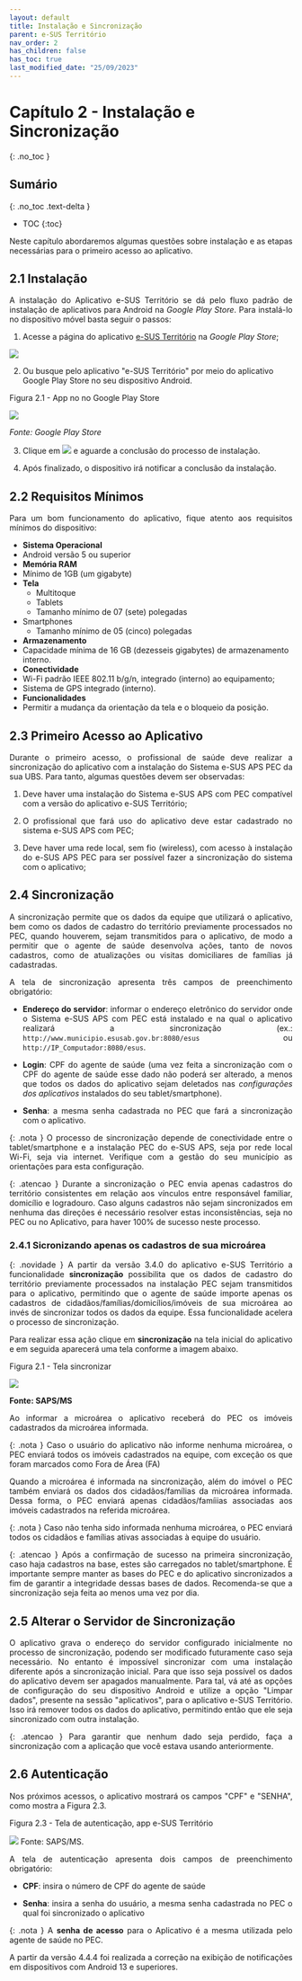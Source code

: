 ```yaml
---
layout: default
title: Instalação e Sincronização
parent: e-SUS Território
nav_order: 2
has_children: false
has_toc: true
last_modified_date: "25/09/2023"
---
```


<head>
    <style>
        p{text-align:justify};
    </style>
</head>

# Capítulo 2 - Instalação e Sincronização
{: .no_toc }

## Sumário
{: .no_toc .text-delta }

- TOC
{:toc}

Neste capítulo abordaremos algumas questões sobre instalação e as etapas necessárias para o primeiro acesso ao aplicativo.

## 2.1 Instalação

A instalação do Aplicativo e-SUS Território se dá pelo fluxo padrão de instalação de aplicativos para Android na *Google Play Store*. Para instalá-lo no dispositivo móvel basta seguir o passos:

1.  Acesse a página do aplicativo [e-SUS Território](https://play.google.com/store/apps/details?id=br.gov.saude.acs) na *Google Play Store*;

![](media/image6.png)

2.  Ou busque pelo aplicativo "e-SUS Território" por meio do aplicativo Google Play Store no seu dispositivo Android.    

Figura 2.1 - App no no Google Play Store

[![](media/image7.png)](https://play.google.com/store/apps/details?id=br.gov.saude.acs)

*Fonte: Google Play Store*

3.  Clique em ![](media/image8.png) e aguarde a conclusão do processo de instalação.

4.  Após finalizado, o dispositivo irá notificar a conclusão da instalação.

## 2.2 Requisitos Mínimos

Para um bom funcionamento do aplicativo, fique atento aos requisitos mínimos do dispositivo:

- **Sistema Operacional**
 - Android versão 5 ou superior
- **Memória RAM**
 - Mínimo de 1GB (um gigabyte)
- **Tela**
  - Multitoque
  - Tablets
   - Tamanho mínimo de 07 (sete) polegadas
 - Smartphones
    - Tamanho mínimo de 05 (cinco) polegadas
- **Armazenamento**
 - Capacidade mínima de 16 GB (dezesseis gigabytes) de armazenamento interno.
- **Conectividade**
 - Wi-Fi padrão IEEE 802.11 b/g/n, integrado (interno) ao equipamento;
 - Sistema de GPS integrado (interno).
- **Funcionalidades**
 - Permitir a mudança da orientação da tela e o bloqueio da posição.


## 2.3 Primeiro Acesso ao Aplicativo

Durante o primeiro acesso, o profissional de saúde deve realizar a sincronização do aplicativo com a instalação do Sistema e-SUS APS PEC da sua UBS. Para tanto, algumas questões devem ser observadas:

1)  Deve haver uma instalação do Sistema e-SUS APS com PEC compatível com a versão do aplicativo e-SUS Território;

2)  O profissional que fará uso do aplicativo deve estar cadastrado no sistema e-SUS APS com PEC;

3)  Deve haver uma rede local, sem fio (wireless), com acesso à instalação do e-SUS APS PEC para ser possível fazer a sincronização do sistema com o aplicativo;

## 2.4 Sincronização

A sincronização permite que os dados da equipe que utilizará o aplicativo, bem como os dados de cadastro do território previamente processados no PEC, quando houverem, sejam transmitidos para o aplicativo, de modo a permitir que o agente de saúde desenvolva ações, tanto de novos cadastros, como de atualizações ou visitas domiciliares de famílias já cadastradas.

A tela de sincronização apresenta três campos de preenchimento obrigatório:

-   **Endereço do servidor**: informar o endereço eletrônico do servidor onde o Sistema e-SUS APS com PEC está instalado e na qual o aplicativo realizará a sincronização (ex.: `http://www.municipio.esusab.gov.br:8080/esus` ou `http://IP_Computador:8080/esus`.

-   **Login**: CPF do agente de saúde (uma vez feita a sincronização com o CPF do agente de saúde esse dado não poderá ser alterado, a menos que todos os dados do aplicativo sejam deletados nas *configurações dos aplicativos* instalados do seu tablet/smartphone).

-   **Senha**: a mesma senha cadastrada no PEC que fará a sincronização com o aplicativo.

{: .nota }
O processo de sincronização depende de conectividade entre o tablet/smartphone e a instalação PEC do e-SUS APS, seja por rede local Wi-Fi, seja via internet. Verifique com a gestão do seu município as orientações para esta configuração.  

{: .atencao }
Durante a sincronização o PEC envia apenas cadastros do território consistentes em relação aos vínculos entre responsável familiar, domicílio e logradouro. Caso alguns cadastros não sejam sincronizados em nenhuma das direções é necessário resolver estas inconsistências, seja no PEC ou no Aplicativo, para haver 100% de sucesso neste processo.

### 2.4.1 Sicronizando apenas os cadastros de sua microárea

{: .novidade }
A partir da versão 3.4.0 do aplicativo e-SUS Território a funcionalidade **sincronização** possibilita que os dados de cadastro do território previamente processados na instalação PEC sejam transmitidos para o aplicativo, permitindo que o agente de saúde importe apenas os cadastros de cidadãos/famílias/domicílios/imóveis de sua microárea ao invés de sincronizar todos os dados da equipe. Essa funcionalidade acelera o processo de sincronização. 

Para realizar essa ação clique em **sincronização** na tela inicial do aplicativo e em seguida aparecerá uma tela conforme a imagem abaixo. 

Figura 2.1 - Tela sincronizar

![](media/image128.png)

**Fonte: SAPS/MS**

Ao informar a microárea o aplicativo receberá do PEC os imóveis cadastrados da microárea informada. 

{: .nota }
Caso o usuário do aplicativo não informe nenhuma microárea, o PEC enviará todos os imóveis cadastrados na equipe, com exceção os que foram marcados como Fora de Área (FA)

Quando a microárea é informada na sincronização, além do imóvel o PEC também enviará os dados dos cidadãos/famílias da microárea informada. Dessa forma, o PEC enviará apenas cidadãos/famíiias associadas aos imóveis cadastrados na referida microárea.

{: .nota }
Caso não tenha sido informada nenhuma microárea, o PEC enviará todos os cidadãos e famílias ativas associadas à equipe do usuário.

{: .atencao }
Após a confirmação de sucesso na primeira sincronização, caso haja cadastros na base, estes são carregados no tablet/smartphone. É importante sempre manter as bases do PEC e do aplicativo sincronizados a fim de garantir a integridade dessas bases de dados. Recomenda-se que a sincronização seja feita ao menos uma vez por dia.

## 2.5 Alterar o Servidor de Sincronização

O aplicativo grava o endereço do servidor configurado inicialmente no processo de sincronização, podendo ser modificado futuramente caso seja necessário. No entanto é impossível sincronizar com uma instalação diferente após a sincronização inicial. Para que isso seja possível os dados do aplicativo devem ser apagados manualmente. Para tal, vá até as opções de configuração do seu dispositivo Android e utilize a opção "Limpar dados", presente na sessão "aplicativos", para o aplicativo e-SUS Território. Isso irá remover todos os dados do aplicativo, permitindo então que ele seja sincronizado com outra instalação.

{: .atencao }
Para garantir que nenhum dado seja perdido, faça a sincronização com a aplicação que você estava usando anteriormente.

## 2.6 Autenticação

Nos próximos acessos, o aplicativo mostrará os campos "CPF" e "SENHA", como mostra a Figura 2.3.

Figura 2.3 - Tela de autenticação, app e-SUS Território

![](media/image12.png)
Fonte: SAPS/MS.

A tela de autenticação apresenta dois campos de preenchimento obrigatório:

-   **CPF**: insira o número de CPF do agente de saúde

-   **Senha**: insira a senha do usuário, a mesma senha cadastrada no PEC o qual foi sincronizado o aplicativo

{: .nota }
A **senha de acesso** para o Aplicativo é a mesma utilizada pelo agente de saúde no PEC.



A partir da versão 4.4.4 foi realizada a correção na exibição de notificações em dispositivos com Android 13 e superiores.


